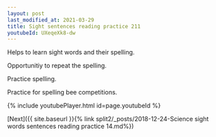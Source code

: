 ```yaml
---
layout: post
last_modified_at: 2021-03-29
title: Sight sentences reading practice 211
youtubeId: UXeqeXk8-dw
---
```

 
 
Helps to learn sight words and their spelling.

Opportunitiy to repeat the spelling. 

Practice spelling. 
 
Practice for spelling bee competitions. 
 
{% include youtubePlayer.html id=page.youtubeId %}
 
 

[Next]({{ site.baseurl }}{% link  split2/_posts/2018-12-24-Science sight words sentences reading practice 14.md%})
 

